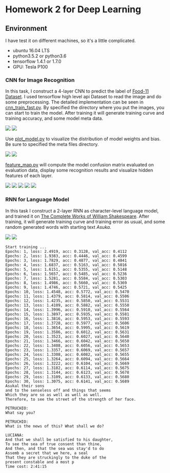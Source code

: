 # Homework 2 for Deep Learning

## Environment

I have test it on different machines, so it's a little complicated.
* ubuntu 16.04 LTS
* python3.5.2 or python3.6
* tensorflow 1.4.1 or 1.7.0
* GPU: Tesla P100

### CNN for Image Recognition

In this task, I construct a 4-layer CNN to predict the label of [Food-11 Dataset](https://mmspg.epfl.ch/food-image-datasets).
I used tensorflow high level api Dataset to read the image and do some preprocessing.
The detailed implementation can be seen in [cnn_train_fast.py](cnn_train_fast.py).
By specified the directory where you put the images, you can start to train the model.
After training it will generate training curve and training accuracy, and some model meta data.

![](images/model2_curve.png)
![](images/model2_acc.png)

Use [plot_model.py](plot_model.py) to visualize the distribution of model weights and bias.
Be sure to specified the meta files directory.

![](images/conv_weights.png)
![](images/conv_bias.png)

[feature_map.py](feature_map.py) will compute the model confusion matrix evaluated on evaluation data, 
display some recognition results and visualize hidden features of each layer.

![](images/confusion%20matrix.png)
![](images/correct1.png)
![](images/correct1_conv1.png)
![](images/false1.png)
![](images/false1_conv1.png)

### RNN for Language Model

In this task I construct a 2-layer RNN as character-level language model, 
and trained it on [The Complete Works of William Shakespeare](http://shakespeare.mit.edu/works.html).
After training, it will generate training curve and training error as usual, and some random generated words with starting text _Asuka_.

![](images/rnn_Training%20curve.png)
![](images/rnn_Training%20error.png)

```
Start training ...
Epochs: 1, loss: 2.4919, acc: 0.3128, val_acc: 0.4112
Epochs: 2, loss: 1.9383, acc: 0.4446, val_acc: 0.4599
Epochs: 3, loss: 1.7829, acc: 0.4877, val_acc: 0.4841
Epochs: 4, loss: 1.6837, acc: 0.5163, val_acc: 0.5016
Epochs: 5, loss: 1.6151, acc: 0.5355, val_acc: 0.5148
Epochs: 6, loss: 1.5657, acc: 0.5485, val_acc: 0.5236
Epochs: 7, loss: 1.5281, acc: 0.5584, val_acc: 0.5303
Epochs: 8, loss: 1.4986, acc: 0.5660, val_acc: 0.5369
Epochs: 9, loss: 1.4746, acc: 0.5721, val_acc: 0.5425
Epochs: 10, loss: 1.4548, acc: 0.5772, val_acc: 0.5470
Epochs: 11, loss: 1.4379, acc: 0.5814, val_acc: 0.5506
Epochs: 12, loss: 1.4235, acc: 0.5850, val_acc: 0.5531
Epochs: 13, loss: 1.4109, acc: 0.5882, val_acc: 0.5550
Epochs: 14, loss: 1.3996, acc: 0.5910, val_acc: 0.5564
Epochs: 15, loss: 1.3897, acc: 0.5935, val_acc: 0.5581
Epochs: 16, loss: 1.3816, acc: 0.5953, val_acc: 0.5593
Epochs: 17, loss: 1.3728, acc: 0.5977, val_acc: 0.5606
Epochs: 18, loss: 1.3654, acc: 0.5995, val_acc: 0.5619
Epochs: 19, loss: 1.3586, acc: 0.6012, val_acc: 0.5631
Epochs: 20, loss: 1.3523, acc: 0.6027, val_acc: 0.5640
Epochs: 21, loss: 1.3466, acc: 0.6042, val_acc: 0.5650
Epochs: 22, loss: 1.3408, acc: 0.6056, val_acc: 0.5653
Epochs: 23, loss: 1.3357, acc: 0.6069, val_acc: 0.5657
Epochs: 24, loss: 1.3308, acc: 0.6082, val_acc: 0.5655
Epochs: 25, loss: 1.3264, acc: 0.6094, val_acc: 0.5664
Epochs: 26, loss: 1.3222, acc: 0.6104, val_acc: 0.5669
Epochs: 27, loss: 1.3182, acc: 0.6114, val_acc: 0.5675
Epochs: 28, loss: 1.3144, acc: 0.6123, val_acc: 0.5678
Epochs: 29, loss: 1.3109, acc: 0.6133, val_acc: 0.5680
Epochs: 30, loss: 1.3075, acc: 0.6141, val_acc: 0.5689
Asukal their sons
and to the senseless off and things that seems
Which they are so as well as well as well.
Therefore, to see the street of the strength of her face.

PETRUCHIO:
What say you?

PETRUCHIO:
What is the news of this? What shall we do?

LUCIANA:
And that we shall be satisfied to his daughter,
To see the sea of true consent than thine,
And then, and that the sea was stay'd to do
Assemb a secret that we here, a seal
That they are struckingly to the duke of the
present constable and a most p
Time cost: 2:41:15
```
